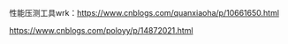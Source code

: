 性能压测工具wrk：https://www.cnblogs.com/quanxiaoha/p/10661650.html

https://www.cnblogs.com/poloyy/p/14872021.html

